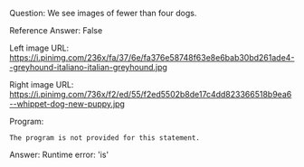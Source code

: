 Question: We see images of fewer than four dogs.

Reference Answer: False

Left image URL: https://i.pinimg.com/236x/fa/37/6e/fa376e58748f63e8e6bab30bd261ade4--greyhound-italiano-italian-greyhound.jpg

Right image URL: https://i.pinimg.com/736x/f2/ed/55/f2ed5502b8de17c4dd823366518b9ea6--whippet-dog-new-puppy.jpg

Program:

```
The program is not provided for this statement.
```
Answer: Runtime error: 'is'


